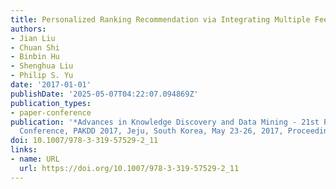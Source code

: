 ```yaml
---
title: Personalized Ranking Recommendation via Integrating Multiple Feedbacks
authors:
- Jian Liu
- Chuan Shi
- Binbin Hu
- Shenghua Liu
- Philip S. Yu
date: '2017-01-01'
publishDate: '2025-05-07T04:22:07.094869Z'
publication_types:
- paper-conference
publication: '*Advances in Knowledge Discovery and Data Mining - 21st Pacific-Asia
  Conference, PAKDD 2017, Jeju, South Korea, May 23-26, 2017, Proceedings, Part II*'
doi: 10.1007/978-3-319-57529-2_11
links:
- name: URL
  url: https://doi.org/10.1007/978-3-319-57529-2_11
---
```

